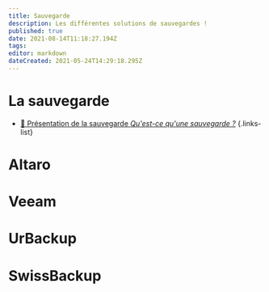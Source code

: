 ```yaml
---
title: Sauvegarde
description: Les différentes solutions de sauvegardes !
published: true
date: 2021-08-14T11:18:27.194Z
tags: 
editor: markdown
dateCreated: 2021-05-24T14:29:18.295Z
---
```


# La sauvegarde

- [💾 Présentation de la sauvegarde *Qu'est-ce qu'une sauvegarde ?*](/Sauvegarde/Presentation)
{.links-list}
# Altaro

 # Veeam
 
 # UrBackup
 
 # SwissBackup